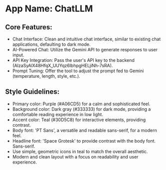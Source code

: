 # **App Name**: ChatLLM

## Core Features:

- Chat Interface: Clean and intuitive chat interface, similar to existing chat applications, defaulting to dark mode.
- AI-Powered Chat: Utilize the Gemini API to generate responses to user input.
- API Key Integration: Pass the user's API key to the backend (AIzaSyAlX48HfqX_UUYqz6lbhpgHELjiNh-7sRA).
- Prompt Tuning: Offer the tool to adjust the prompt fed to Gemini (temperature, length, style, etc.).

## Style Guidelines:

- Primary color: Purple (#A06CD5) for a calm and sophisticated feel.
- Background color: Dark gray (#333333) for dark mode, providing a comfortable reading experience in low light.
- Accent color: Teal (#30D5C8) for interactive elements, providing contrast.
- Body font: 'PT Sans', a versatile and readable sans-serif, for a modern feel.
- Headline font: 'Space Grotesk' to provide contrast with the body font. Sans-serif.
- Use simple, geometric icons in teal to match the overall aesthetic.
- Modern and clean layout with a focus on readability and user experience.